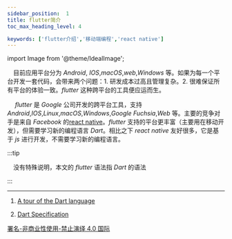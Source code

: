 ```yaml
---
sidebar_position:  1
title: flutter简介
toc_max_heading_level: 4

keywords: ['flutter介绍','移动端编程','react native']
---
```


import Image from '@theme/IdealImage';

 目前应用平台分为 _Android_, _IOS_,_macOS_,_web_,_Windows_ 等。如果为每一个平台开发一套代码，会带来两个问题：1. 研发成本过高且管理复杂。2. 很难保证所有平台的体验一致。_flutter_ 这种跨平台的工具便应运而生。

  _flutter_ 是 _Google_ 公司开发的跨平台工具，支持 _Android_,_IOS_,_Linux_,_macOS_,_Windows_,_Google Fuchsia_,_Web_ 等。主要的竞争对手是来自 _Facebook_ 的[react native](https://reactnative.dev/)。_flutter_ 支持的平台更丰富（主要用在移动开发），但需要学习新的编程语言 _Dart_。相比之下 _react native_ 友好很多，它是基于 _js_ 进行开发，不需要学习新的编程语言。

:::tip

 没有特殊说明，本文的 _flutter_ 语法指 _Dart_ 的语法

:::

* * *

1.  [A tour of the Dart language](https://dart.dev/guides/language/language-tour)

2.  [Dart Specification](https://dart.dev/guides/language/specifications/DartLangSpec-v2.10.pdf)

[署名-非商业性使用-禁止演绎 4.0 国际](https://creativecommons.org/licenses/by-nc-nd/4.0/deed.zh)
